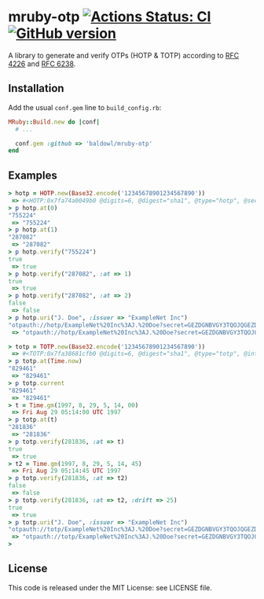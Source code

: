 # mruby-otp [![Actions Status: CI](https://github.com/baldowl/mruby-otp/actions/workflows/ci.yml/badge.svg?branch=master)](https://github.com/baldowl/mruby-otp/actions?query=workflow%3ACI+branch%3Amaster) [![GitHub version](https://badge.fury.io/gh/baldowl%2Fmruby-otp.svg)](https://badge.fury.io/gh/baldowl%2Fmruby-otp)

A library to generate and verify OTPs (HOTP & TOTP) according to [RFC
4226](http://tools.ietf.org/html/rfc4226) and [RFC
6238](http://tools.ietf.org/html/rfc6238).

## Installation

Add the usual `conf.gem` line to `build_config.rb`:

```ruby
MRuby::Build.new do |conf|
  # ...

  conf.gem :github => 'baldowl/mruby-otp'
end
```

## Examples

```ruby
> hotp = HOTP.new(Base32.encode('12345678901234567890'))
 => #<HOTP:0x7fa74a0049b0 @digits=6, @digest="sha1", @type="hotp", @secret="12345678901234567890">
> p hotp.at(0)
"755224"
 => "755224"
> p hotp.at(1)
"287082"
 => "287082"
> p hotp.verify("755224")
true
 => true
> p hotp.verify("287082", :at => 1)
true
 => true
> p hotp.verify("287082", :at => 2)
false
 => false
> p hotp.uri("J. Doe", :issuer => "ExampleNet Inc")
"otpauth://hotp/ExampleNet%20Inc%3AJ.%20Doe?secret=GEZDGNBVGY3TQOJQGEZDGNBVGY3TQOJQ&algorithm=SHA1&digits=6&counter=&issuer=ExampleNet%20Inc"
 => "otpauth://hotp/ExampleNet%20Inc%3AJ.%20Doe?secret=GEZDGNBVGY3TQOJQGEZDGNBVGY3TQOJQ&algorithm=SHA1&digits=6&counter=&issuer=ExampleNet%20Inc"
```

```ruby
> totp = TOTP.new(Base32.encode('12345678901234567890'))
 => #<TOTP:0x7fa38681cfb0 @digits=6, @digest="sha1", @type="totp", @interval=30, @secret="12345678901234567890">
> p totp.at(Time.now)
"829461"
 => "829461"
> p totp.current
"829461"
 => "829461"
> t = Time.gm(1997, 8, 29, 5, 14, 00)
 => Fri Aug 29 05:14:00 UTC 1997
> p totp.at(t)
"281836"
 => "281836"
> p totp.verify(281836, :at => t)
true
 => true
> t2 = Time.gm(1997, 8, 29, 5, 14, 45)
 => Fri Aug 29 05:14:45 UTC 1997
> p totp.verify(281836, :at => t2)
false
 => false
> p totp.verify(281836, :at => t2, :drift => 25)
true
 => true
> p totp.uri("J. Doe", :issuer => "ExampleNet Inc")
"otpauth://totp/ExampleNet%20Inc%3AJ.%20Doe?secret=GEZDGNBVGY3TQOJQGEZDGNBVGY3TQOJQ&algorithm=SHA1&digits=6&period=30&issuer=ExampleNet%20Inc"
 => "otpauth://totp/ExampleNet%20Inc%3AJ.%20Doe?secret=GEZDGNBVGY3TQOJQGEZDGNBVGY3TQOJQ&algorithm=SHA1&digits=6&period=30&issuer=ExampleNet%20Inc"
> 
```

## License

This code is released under the MIT License: see LICENSE file.
